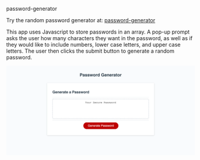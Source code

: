 password-generator

Try the random password generator at:
[password-generator](https://valeriehill75.github.io/password-generator/)

This app uses Javascript to store passwords in an array. A pop-up prompt asks the user how many characters they want in the password, as well as if they would like to include numbers, lower case letters, and upper case letters. The user then clicks the submit button to generate a random password.

![screenshot](./assets/passwordGenerator.png)